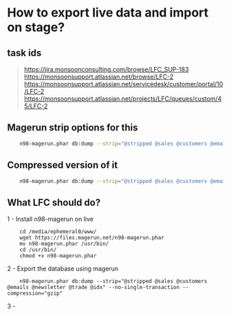 # How to export live data and import on stage?
## task ids
> https://jira.monsoonconsulting.com/browse/LFC_SUP-183
> https://monsoonsupport.atlassian.net/browse/LFC-2
> https://monsoonsupport.atlassian.net/servicedesk/customer/portal/10/LFC-2
> https://monsoonsupport.atlassian.net/projects/LFC/queues/custom/45/LFC-2
> 
## Magerun strip options for this
```bash
    n98-magerun.phar db:dump --strip="@stripped @sales @customers @emails @newsletter @trade @idx"
```

## Compressed version of it
```bash
    n98-magerun.phar db:dump --strip="@stripped @sales @customers @emails @newsletter @trade @idx" --no-single-transaction --compression="gzip"
```


## What LFC should do?
1 - Install n98-magerun on live
```
    cd /media/ephemeral0/www/
    wget https://files.magerun.net/n98-magerun.phar
    mv n98-magerun.phar /usr/bin/
    cd /usr/bin/
    chmod +x n98-magerun.phar
```

2 - Export the database using magerun
```
    n98-magerun.phar db:dump --strip="@stripped @sales @customers @emails @newsletter @trade @idx" --no-single-transaction --compression="gzip"
```


3 - 